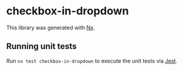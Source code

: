 # checkbox-in-dropdown

This library was generated with [Nx](https://nx.dev).

## Running unit tests

Run `nx test checkbox-in-dropdown` to execute the unit tests via [Jest](https://jestjs.io).
